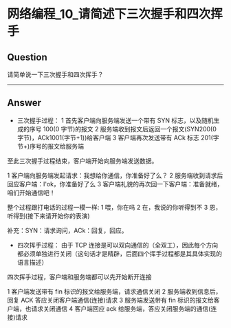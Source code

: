 # 网络编程_10_请简述下三次握手和四次挥手


## Question
请简单说一下三次握手和四次挥手？

----

## Answer
- 三次握手过程：
1 首先客户端向服务端发送一个带有 SYN 标志，以及随机生成的序号 100(0 字节)的报文
2 服务端收到报文后返回一个报文(SYN200(0 字节)，ACk1001(字节+1))给客户端
3 客户端再次发送带有 ACk 标志 201(字节+)序号的报文给服务端

至此三次握手过程结束，客户端开始向服务端发送数据。

1 客户端向服务端发起请求：我想给你通信，你准备好了么？
2 服务端收到请求后回应客户端：I'ok，你准备好了么
3 客户端礼貌的再次回一下客户端：准备就绪，咱们开始通信吧！

整个过程跟打电话的过程一模一样:
1 喂，你在吗 
2 在，我说的你听得到不 
3 恩，听得到(接下来请开始你的表演)

补充：SYN：请求询问，ACk：回复，回应。

- 四次挥手过程：
由于 TCP 连接是可以双向通信的（全双工），因此每个方向都必须单独进行关闭（这句话才是精辟，后面四个挥手过程都是其具体实现的语言描述）

四次挥手过程，客户端和服务端都可以先开始断开连接

1 客户端发送带有 fin 标识的报文给服务端，请求通信关闭
2 服务端收到信息后，回复 ACK 答应关闭客户端通信(连接)请求
3 服务端发送带有 fin 标识的报文给客户端，也请求关闭通信
4 客户端回应 ack 给服务端，答应关闭服务端的通信(连接)请求
